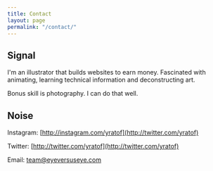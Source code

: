 ```yaml
---
title: Contact
layout: page
permalink: "/contact/"
---
```


## Signal
I'm an illustrator that builds websites to earn money. Fascinated with animating, learning technical information and deconstructing art.

Bonus skill is photography. I can do that well.

## Noise

Instagram: [http://instagram.com/yratof](http://twitter.com/yratof)

Twitter: [http://twitter.com/yratof](http://twitter.com/yratof)

Email: [team@eyeversuseye.com](mailto:eyeversuseye@gmail.com)

<br data-thought="lazy-way-to-push-down-the-footer" />
<br data-thought="but-who-gives-a-fuck" />
